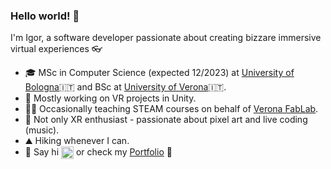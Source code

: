 ### Hello world! 👋

I'm Igor, a software developer passionate about creating bizzare immersive virtual experiences 👓

- 🎓 MSc in Computer Science (expected 12/2023) at [University of Bologna](https://corsi.unibo.it/2cycle/ComputerScience)🇮🇹 and BSc at [University of Verona](https://www.di.univr.it/?lang=en)🇮🇹.
- 🔭 Mostly working on VR projects in Unity.
- 👨‍🏫 Occasionally teaching STEAM courses on behalf of [Verona FabLab](https://www.veronafablab.it/en/).
- 🎨 Not only XR enthusiast - passionate about pixel art and live coding (music).
- ⛰️ Hiking whenever I can.
- 🔗 Say hi [<img src="https://img.shields.io/badge/LinkedIn-0077B5?style=for-the-badge&logo=linkedin&logoColor=white" height="20" style="vertical-align: middle;"/>](https://www.linkedin.com/in/igor-iurevici/) or check my [Portfolio](https://igor-iurevici.github.io) 💼
